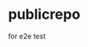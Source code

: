 # publicrepo
for e2e test














































































































































































































































































































































































































































































































































































































































































































































































































































































































































































































































































































































































































































































































































































































































































































































































































































































































































































































































































































































































































































































































































































































































































































































































































































































































































































































































































































































































































































































































































































































































































































































































































































































































































































































































































































































































































































































































































































































































































































































































